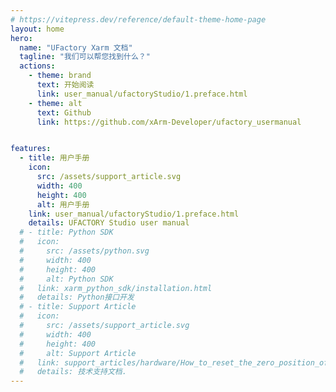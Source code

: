 ```yaml
---
# https://vitepress.dev/reference/default-theme-home-page
layout: home
hero:
  name: "UFactory Xarm 文档"
  tagline: "我们可以帮您找到什么？"
  actions:
    - theme: brand
      text: 开始阅读
      link: user_manual/ufactoryStudio/1.preface.html
    - theme: alt
      text: Github
      link: https://github.com/xArm-Developer/ufactory_usermanual


features:
  - title: 用户手册
    icon: 
      src: /assets/support_article.svg
      width: 400
      height: 400
      alt: 用户手册
    link: user_manual/ufactoryStudio/1.preface.html
    details: UFACTORY Studio user manual
  # - title: Python SDK
  #   icon: 
  #     src: /assets/python.svg
  #     width: 400
  #     height: 400
  #     alt: Python SDK
  #   link: xarm_python_sdk/installation.html
  #   details: Python接口开发
  # - title: Support Article
  #   icon: 
  #     src: /assets/support_article.svg
  #     width: 400
  #     height: 400
  #     alt: Support Article
  #   link: support_articles/hardware/How_to_reset_the_zero_position_of_xArm_Gripper.html
  #   details: 技术支持文档.
---
```


